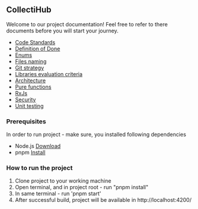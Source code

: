 ## CollectiHub

Welcome to our project documentation! Feel free to refer to there documents before you will start your journey.

- [Code Standards](documentation/CODE_STANDARDS.md)
- [Definition of Done](documentation/DEFINITION_OF_DONE.md)
- [Enums](documentation/ENUMS.md)
- [Files naming](documentation/FILES_NAMING.md)
- [Git strategy](documentation/GIT_STRATEGY.md)
- [Libraries evaluation criteria](documentation/LIBRARIES_EVALUATION_CRITERIA.MD)
- [Architecture](documentation/PROJECT_ARCHITECTURE.md)
- [Pure functions](documentation/PURE_FUNCTIONS.md)
- [RxJs](documentation/RXJS.md)
- [Security](documentation/SECURITY.md)
- [Unit testing](documentation/UNIT_TESTING.md)

### Prerequisites
In order to run project - make sure, you installed following dependencies
- Node.js [Download](https://nodejs.org/en/download)
- pnpm [Install](https://pnpm.io/installation)

### How to run the project
1. Clone project to your working machine
2. Open terminal, and in project root - run "pnpm install"
3. In same terminal - run 'pnpm start'
4. After successful build, project will be available in http://localhost:4200/